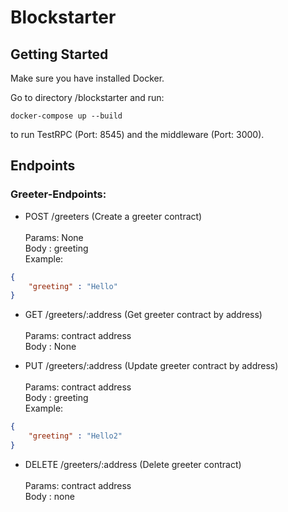 # Blockstarter

## Getting Started

Make sure you have installed Docker.

Go to directory /blockstarter and run:
```
docker-compose up --build
```

to run TestRPC (Port: 8545) and the middleware (Port: 3000).

## Endpoints

### Greeter-Endpoints:

* POST /greeters (Create a greeter contract) <br /><br /> 
Params: None <br />
Body : greeting <br />
Example: <br />
```JSON
{
    "greeting" : "Hello"
}
```
* GET /greeters/:address (Get greeter contract by address) <br /><br />
Params: contract address <br />
Body : None <br />

* PUT /greeters/:address (Update greeter contract by address)<br /><br />
Params: contract address <br />
Body : greeting <br />
Example: <br />
```JSON
{
    "greeting" : "Hello2"
}
```
* DELETE /greeters/:address (Delete greeter contract) <br /><br />
Params: contract address <br />
Body : none <br />
